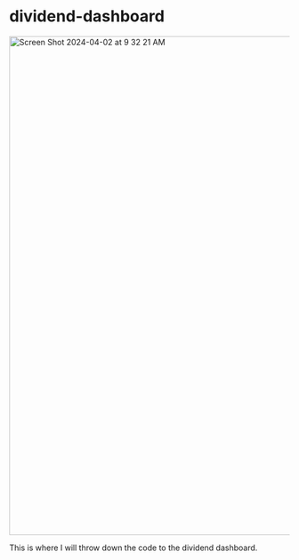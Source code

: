 # dividend-dashboard

<img width="898" alt="Screen Shot 2024-04-02 at 9 32 21 AM" src="https://github.com/Hedge-hdge-fund/dividend-dashboard/assets/89222426/b5901842-ed7a-40c5-ad5d-ac66111754a8">


This is where I will throw down the code to the dividend dashboard.
